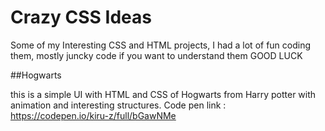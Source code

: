 ﻿# Crazy CSS Ideas
 Some of my Interesting CSS and HTML projects, I had a lot of fun coding them, mostly juncky code if you want to understand them GOOD LUCK   
 
﻿##Hogwarts
 
this is a simple UI with HTML and CSS of Hogwarts from Harry potter with animation and interesting structures.
Code pen link : https://codepen.io/kiru-z/full/bGawNMe


